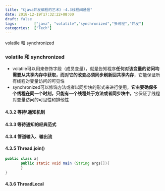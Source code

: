```yaml
---
title: "《java并发编程的艺术》-4.3线程间通信"
date: 2018-12-19T17:32:22+08:00
draft: false
tags:        ["java", "volatile","synchronized","多线程","并发"]
categories:  ["Tech"]
---
```


volatile 和 synchronized

### volatile 和 synchronized

- volatile可以用来修饰字段（成员变量），就是告知程序**任何对该变量的访问均需要从共享内存中获取，而对它的改变必须同步刷新回共享内存**，它能保证所有线程对变量访问的可见性
- synchronized可以修饰方法或者以同步块的形式来进行使用，**它主要确保多个线程在同一个时刻，只能有一个线程处于方法或者同步块中**，它保证了线程对变量访问的可见性和排他性

#### 4.3.2 等待\通知机制

#### 4.3.3 等待通知的经典范式

#### 4.3.4 管道输入、输出流

#### 4.3.5 Thread.join()

```java
public class a{
       public static void main (String args[]){
       }
}
```
#### 4.3.6 ThreadLocal